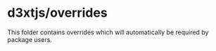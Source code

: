 # d3xtjs/overrides

This folder contains overrides which will automatically be required by package users.
